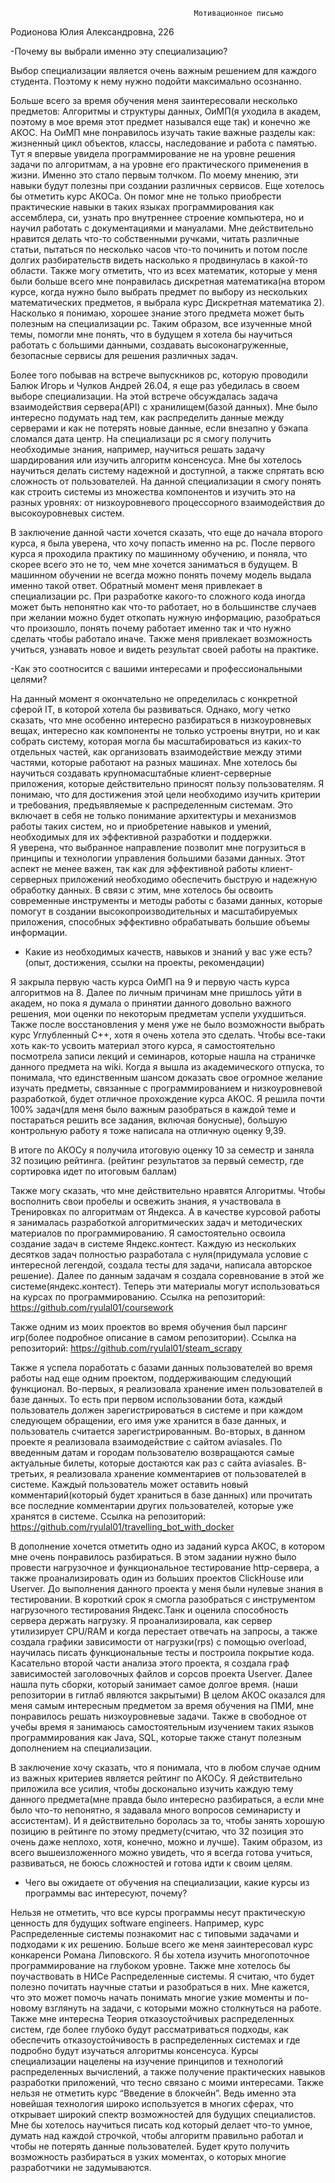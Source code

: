                                              Мотивационное письмо
                                                                               
Родионова Юлия Александровна, 226

-Почему вы выбрали именно эту специализацию?

Выбор специализации является очень важным решением для каждого студента. Поэтому к нему нужно подойти максимально осознанно.

Больше всего за время обучения меня заинтересовали несколько предметов: Алгоритмы и структуры данных, ОиМП(я уходила в академ, поэтому в мое время этот предмет назывался еще так) и конечно же АКОС. На ОиМП мне понравилось изучать такие важные разделы как: жизненный цикл объектов, классы, наследование и работа с памятью. Тут я впервые увидела программирование не на уровне решения задачи по алгоритмам, а на уровне его практического применения в жизни. Именно это стало первым толчком. По моему мнению, эти навыки будут полезны при создании различных сервисов.  Еще хотелось бы отметить курс АКОСа. Он помог мне не только приобрести практические навыки в таких языках программирования как ассемблера, си, узнать про внутреннее строение компьютера, но и научил работать с документациями и мануалами. Мне действительно нравится делать что-то собственными ручками, читать различные статьи, пытаться по несколько часов что-то починить и потом после долгих разбирательств видеть насколько я продвинулась в какой-то области. Также могу отметить, что из всех математик, которые у меня были больше всего мне понравилась дискретная математика(на втором курсе, когда нужно было выбрать предмет по выбору из нескольких математических предметов, я выбрала курс Дискретная математика 2). Насколько я понимаю, хорошее знание этого предмета  может быть полезным на специализации рс. Таким образом, все изученные мной темы, помогли мне понять, что в будущем я хотела бы научиться работать с большими данными, создавать высоконагруженные, безопасные сервисы для решения различных задач.

Более того побывав на встрече выпускников рс, которую проводили Балюк Игорь и Чулков Андрей 26.04, я еще раз убедилась в своем выборе специализации. На этой встрече обсуждалась задача взаимодействия сервера(API) c хранилищем(базой данных). Мне было интересно подумать над тем, как распределить данные между серверами и как не потерять новые данные, если внезапно у бэкапа сломался дата центр. На специализаци рс я смогу получить необходимые знания, например, научиться решать задачу шардирования или изучить алгоритм консенсуса. Мне бы хотелось научиться делать систему надежной и доступной, а также спрятать всю сложность от пользователей.
На данной специализации я смогу понять как строить системы из множества компонентов и изучить это на разных уровнях: от низкоуровневого процессорного взаимодействия до высокоуровневых систем.

В заключение данной части хочется сказать, что еще до начала второго курса, я была уверена, что хочу попасть именно на рс. После первого курса я проходила практику по машинному обучению, и поняла, что скорее всего это не то, чем мне хочется заниматься в будущем. В машинном обучении не всегда можно понять почему модель выдала именно такой ответ. Обратный момент меня привлекает в специализации рс. При разработке какого-то сложного кода иногда может быть непонятно как что-то работает, но в большинстве случаев при желании можно будет откопать нужную информацию, разобраться что произошло, понять почему работает именно так и что нужно сделать чтобы работало иначе. 
Также меня привлекает возможность учиться, узнавать новое и видеть результат своей работы на практике.


-Как это соотносится с вашими интересами и профессиональными целями?

На данный момент я  окончательно не определилась с конкретной сферой IT, в которой хотела бы развиваться. Однако, могу четко сказать, что мне особенно интересно разбираться в низкоуровневых вещах, интересно как компоненты не только устроены внутри, но и как собрать систему, которая могла бы масштабироваться из каких-то отдельных частей, как организовать взаимодействие  между этими частями, которые работают на разных машинах. Мне хотелось бы научиться создавать крупномасштабные клиент-серверные приложения, которые действительно приносят пользу пользователям. Я понимаю, что для достижения этой цели необходимо изучить критерии и требования, предъявляемые к распределенным системам. Это включает в себя не только понимание архитектуры и механизмов работы таких систем, но и приобретение навыков и умений, необходимых для их эффективной разработки и поддержки.  
Я уверена, что выбранное направление позволит мне погрузиться в принципы и технологии управления большими базами данных. Этот аспект не менее важен, так как для эффективной работы клиент-серверных приложений необходимо обеспечить быструю и надежную обработку данных. В связи с этим, мне хотелось бы освоить современные инструменты и методы работы с базами данных, которые помогут в создании высокопроизводительных и масштабируемых приложения, способных эффективно обрабатывать большие объемы информации.
- Какие из необходимых качеств, навыков и знаний у вас уже есть? (опыт, достижения, ссылки на проекты, рекомендации)

Я закрыла первую часть курса ОиМП на 9 и первую часть курса алгоритмов на 8. 
Далее по личным причинам мне пришлось уйти в академ, но пока я думала о принятии данного довольно важного решения, мои оценки по некоторым предметам успели ухудшиться. Также после восстановления у меня уже не было возможности выбрать курс Углубленный C++, хотя я очень хотела это сделать. 
Чтобы все-таки хоть как-то усвоить материал этого курса, я самостоятельно посмотрела записи лекций и семинаров, которые нашла на страничке данного предмета на wiki. Когда я вышла из академического отпуска, то понимала, что единственным шансом доказать свое огромное желание изучать предметы, связанные с программированием и низкоуровневой разработкой, будет отличное прохождение курса АКОС.  Я решила почти 100% задач(для меня было важным разобраться в каждой теме и постараться решить все задания, включая бонусные), большую контрольную работу я тоже написала на отличную оценку 9,39.

В итоге по АКОСу я получила итоговую оценку 10 за семестр и заняла 32 позицию рейтинга. (рейтинг результатов за первый семестр, где сортировка идет по итоговым баллам)

Также могу сказать, что мне действительно нравятся Алгоритмы. Чтобы восполнить свои пробелы и освежить знания, я участвовала в Тренировках по алгоритмам от Яндекса.  А в качестве курсовой работы я занималась разработкой алгоритмических задач и методических материалов по программированию. Я самостоятельно освоила создание задач в системе Яндекс.контест. Каждую из нескольких десятков задач полностью разработала с нуля(придумала условие с интересной легендой, создала тесты для задачи, написала авторское решение). Далее по данным задачам я создала соревнование в этой же системе(яндекс.контест). Теперь эти материалы могут использоваться на курсах по программированию.
Ссылка на репозиторий: https://github.com/ryulal01/coursework

Также одним из моих проектов во время обучения был парсинг игр(более подробное описание в самом репозитории).
Ссылка на репозиторий: https://github.com/ryulal01/steam_scrapy

Также я успела поработать с базами данных пользователей во время работы над еще одним проектом, поддерживающим следующий функционал. Во-первых, я реализовала хранение имен пользователей в базе данных. То есть при первом использовании бота, каждый пользователь должен зарегистрироваться в системе и при каждом следующем обращении, его имя уже хранится в базе данных, и пользователь считается зарегистрированным. Во-вторых,  в данном проекте я реализовала взаимодействие с сайтом aviasales. По введенным датам и городам пользователю возвращаются самые актуальные билеты, которые достаются как раз с сайта aviasales. В-третьих,  я реализовала хранение комментариев от пользователей в системе. Каждый пользователь может оставить новый комментарий(который будет храниться в базе данных) или прочитать все последние комментарии других пользователей, которые уже хранятся в системе.
Ссылка на репозиторий: https://github.com/ryulal01/travelling_bot_with_docker

В дополнение хочется отметить одно из  заданий  курса АКОС, в котором мне очень понравилось разбираться. В этом задании нужно было провести нагрузочное и функциональное тестирование http-сервера, а также проанализировать один из больших проектов ClickHouse или Userver.
До выполнения данного проекта у меня были нулевые знания в тестировании. В короткий срок я смогла разобраться с инструментом нагрузочного тестирования Яндекс.Танк и оценила способность сервера держать нагрузку. Я проанализировала, как сервер утилизирует CPU/RAM и когда перестает отвечать на запросы, а также создала графики зависимости от нагрузки(rps) с помощью overload,  научилась писать функциональные тесты и построила покрытие кода.
Касательно второй части анализа этого проекта, я создала граф зависимостей заголовочных файлов и сорсов проекта Userver. Далее нашла путь сборки, который занимает самое долгое время. (наши репозитории в гитлаб являются закрытыми)
В целом АКОС оказался для меня самым интересным предметом за время обучения на ПМИ, мне понравилось решать низкоуровневые задачи.
Также в свободное от учебы время я занимаюсь самостоятельным изучением таких языков программирования как Java, SQL, которые также станут полезным дополнением на специализации.

В заключение хочу сказать, что я понимала, что в любом случае одним из важных критериев является рейтинг по АКОСу. Я действительно приложила все усилия, чтобы досконально изучить каждую тему данного предмета(мне правда было интересно разбираться, а если мне было что-то непонятно, я задавала много вопросов семинаристу и ассистентам). И я действительно боролась за то, чтобы занять хорошую позицию в рейтинге по этому предмету(считаю, что 32 позиция это очень даже неплохо, хотя, конечно, можно и лучше).
Таким образом, из всего вышеизложенного можно увидеть, что я всегда готова учиться, развиваться, не боюсь сложностей и готова идти к своим целям.


- Чего вы ожидаете от обучения на специализации, какие курсы из программы вас интересуют, почему?

Нельзя не отметить, что все курсы программы несут практическую ценность для будущих software engineers. Например, курс Распределенные системы познакомит нас с типовыми задачами и подходами к их решению. Больше всего же меня заинтересовал курс конкаренси Романа Липовского. Я бы хотела изучить многопоточное программирование на глубоком уровне. Также мне хотелось бы поучаствовать в НИСе Распределенные системы. Я считаю, что будет полезно почитать научные статьи и разобраться в них. Мне кажется, что это может помочь начать понимать многие узкие моменты и по-новому взглянуть на задачи, с которыми можно столкнуться на работе. Также мне интересна Теория отказоустойчивых распределенных систем, где более глубоко будут рассматриваться подходы, как обеспечить отказоустойчивость в распределенных системах и где подробно будут изучаться алгоритмы консенсуса. Курсы специализации нацелены на изучение принципов и технологий распределенных вычислений, а также получение практических навыков разработки приложений, что тесно связано с моими интересами. Также нельзя не отметить курс “Введение в блокчейн”. Ведь именно эта новейшая технология широко используется в многих сферах, что открывает широкий спектр возможностей для будущих специалистов.
Мне бы хотелось научиться писать код который делает что-то умное, думать над каждой строчкой, чтобы алгоритм правильно работал и чтобы не потерять данные пользователей. Будет круто получить возможность разбираться в узких моментах, о которых многие разработчики не задумываются.
